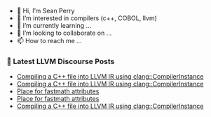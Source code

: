 - 👋 Hi, I’m Sean Perry
- 👀 I’m interested in compilers (c++, COBOL, llvm)
- 🌱 I’m currently learning ...
- 💞️ I’m looking to collaborate on ...
- 📫 How to reach me ...

<!---
s66perry/s66perry is a ✨ special ✨ repository because its `README.md` (this file) appears on your GitHub profile.
You can click the Preview link to take a look at your changes.
--->
### 📕 Latest LLVM Discourse Posts

<!-- DISCOURSE-LLVM:START -->
- [Compiling a C++ file into LLVM IR using clang::CompilerInstance](https://discourse.llvm.org/t/compiling-a-c-file-into-llvm-ir-using-clang-compilerinstance/69957#post_5)
- [Compiling a C++ file into LLVM IR using clang::CompilerInstance](https://discourse.llvm.org/t/compiling-a-c-file-into-llvm-ir-using-clang-compilerinstance/69957#post_4)
- [Place for fastmath attributes](https://discourse.llvm.org/t/place-for-fastmath-attributes/69933#post_9)
- [Place for fastmath attributes](https://discourse.llvm.org/t/place-for-fastmath-attributes/69933#post_8)
- [Compiling a C++ file into LLVM IR using clang::CompilerInstance](https://discourse.llvm.org/t/compiling-a-c-file-into-llvm-ir-using-clang-compilerinstance/69957#post_3)
<!-- DISCOURSE-LLVM:END -->
